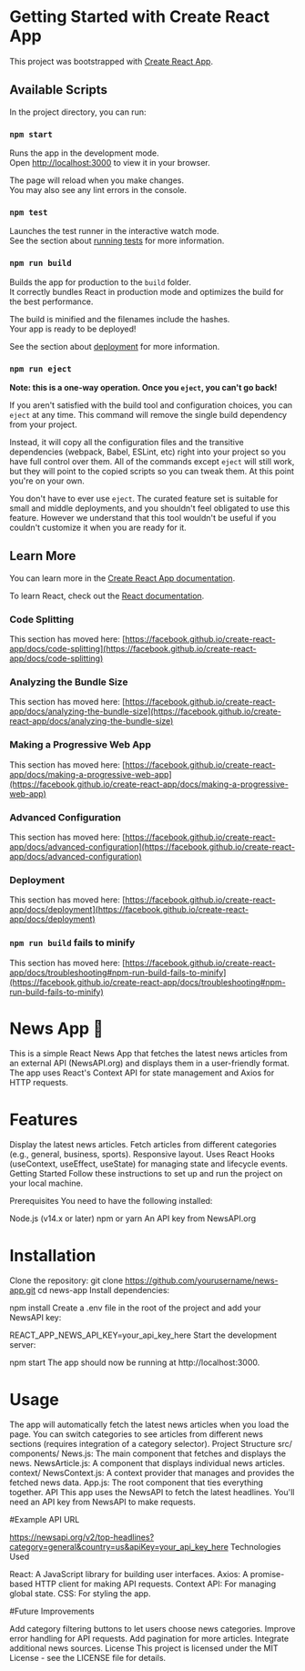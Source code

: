 # Getting Started with Create React App

This project was bootstrapped with [Create React App](https://github.com/facebook/create-react-app).

## Available Scripts

In the project directory, you can run:

### `npm start`

Runs the app in the development mode.\
Open [http://localhost:3000](http://localhost:3000) to view it in your browser.

The page will reload when you make changes.\
You may also see any lint errors in the console.

### `npm test`

Launches the test runner in the interactive watch mode.\
See the section about [running tests](https://facebook.github.io/create-react-app/docs/running-tests) for more information.

### `npm run build`

Builds the app for production to the `build` folder.\
It correctly bundles React in production mode and optimizes the build for the best performance.

The build is minified and the filenames include the hashes.\
Your app is ready to be deployed!

See the section about [deployment](https://facebook.github.io/create-react-app/docs/deployment) for more information.

### `npm run eject`

**Note: this is a one-way operation. Once you `eject`, you can't go back!**

If you aren't satisfied with the build tool and configuration choices, you can `eject` at any time. This command will remove the single build dependency from your project.

Instead, it will copy all the configuration files and the transitive dependencies (webpack, Babel, ESLint, etc) right into your project so you have full control over them. All of the commands except `eject` will still work, but they will point to the copied scripts so you can tweak them. At this point you're on your own.

You don't have to ever use `eject`. The curated feature set is suitable for small and middle deployments, and you shouldn't feel obligated to use this feature. However we understand that this tool wouldn't be useful if you couldn't customize it when you are ready for it.

## Learn More

You can learn more in the [Create React App documentation](https://facebook.github.io/create-react-app/docs/getting-started).

To learn React, check out the [React documentation](https://reactjs.org/).

### Code Splitting

This section has moved here: [https://facebook.github.io/create-react-app/docs/code-splitting](https://facebook.github.io/create-react-app/docs/code-splitting)

### Analyzing the Bundle Size

This section has moved here: [https://facebook.github.io/create-react-app/docs/analyzing-the-bundle-size](https://facebook.github.io/create-react-app/docs/analyzing-the-bundle-size)

### Making a Progressive Web App

This section has moved here: [https://facebook.github.io/create-react-app/docs/making-a-progressive-web-app](https://facebook.github.io/create-react-app/docs/making-a-progressive-web-app)

### Advanced Configuration

This section has moved here: [https://facebook.github.io/create-react-app/docs/advanced-configuration](https://facebook.github.io/create-react-app/docs/advanced-configuration)

### Deployment

This section has moved here: [https://facebook.github.io/create-react-app/docs/deployment](https://facebook.github.io/create-react-app/docs/deployment)

### `npm run build` fails to minify

This section has moved here: [https://facebook.github.io/create-react-app/docs/troubleshooting#npm-run-build-fails-to-minify](https://facebook.github.io/create-react-app/docs/troubleshooting#npm-run-build-fails-to-minify)

# News App 📰
This is a simple React News App that fetches the latest news articles from an external API (NewsAPI.org) and displays them in a user-friendly format. The app uses React's Context API for state management and Axios for HTTP requests.

# Features
Display the latest news articles.
Fetch articles from different categories (e.g., general, business, sports).
Responsive layout.
Uses React Hooks (useContext, useEffect, useState) for managing state and lifecycle events.
Getting Started
Follow these instructions to set up and run the project on your local machine.

Prerequisites
You need to have the following installed:

Node.js (v14.x or later)
npm or yarn
An API key from NewsAPI.org

# Installation
Clone the repository:
git clone https://github.com/yourusername/news-app.git
cd news-app
Install dependencies:

npm install
Create a .env file in the root of the project and add your NewsAPI key:


REACT_APP_NEWS_API_KEY=your_api_key_here
Start the development server:


npm start
The app should now be running at http://localhost:3000.

# Usage
The app will automatically fetch the latest news articles when you load the page.
You can switch categories to see articles from different news sections (requires integration of a category selector).
Project Structure
src/
components/
News.js: The main component that fetches and displays the news.
NewsArticle.js: A component that displays individual news articles.
context/
NewsContext.js: A context provider that manages and provides the fetched news data.
App.js: The root component that ties everything together.
API
This app uses the NewsAPI to fetch the latest headlines. You'll need an API key from NewsAPI to make requests.

#Example API URL

https://newsapi.org/v2/top-headlines?category=general&country=us&apiKey=your_api_key_here
Technologies Used

React: A JavaScript library for building user interfaces.
Axios: A promise-based HTTP client for making API requests.
Context API: For managing global state.
CSS: For styling the app.


#Future Improvements

Add category filtering buttons to let users choose news categories.
Improve error handling for API requests.
Add pagination for more articles.
Integrate additional news sources.
License
This project is licensed under the MIT License - see the LICENSE file for details.


